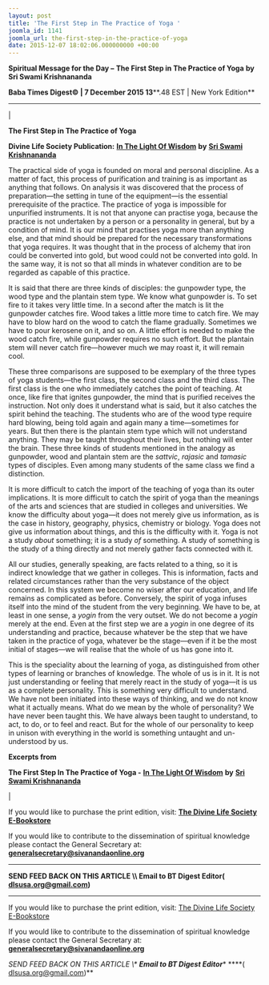 ```yaml
---
layout: post
title: 'The First Step in The Practice of Yoga '
joomla_id: 1141
joomla_url: the-first-step-in-the-practice-of-yoga
date: 2015-12-07 18:02:06.000000000 +00:00
---
```

  

















































**Spiritual Message for the Day –**  **The First Step in The Practice of Yoga**  **by Sri Swami Krishnananda**

 **Baba Times Digest© | 7 December 2015 13****.48 EST | New York Edition**

* * *

| 

**The First Step in The Practice of Yoga**

**Divine Life Society Publication:** [**In The Light Of Wisdom**](http://www.swami-krishnananda.org/light/light_18.html) **by** [**Sri Swami Krishnananda**](http://www.dlshq.org/saints/krishnananda.htm)

The practical side of yoga is founded on moral and personal discipline. As a matter of fact, this process of purification and training is as important as anything that follows. On analysis it was discovered that the process of preparation—the setting in tune of the equipment—is the essential prerequisite of the practice. The practice of yoga is impossible for unpurified instruments. It is not that anyone can practise yoga, because the practice is not undertaken by a person or a personality in general, but by a condition of mind. It is our mind that practises yoga more than anything else, and that mind should be prepared for the necessary transformations that yoga requires. It was thought that in the process of alchemy that iron could be converted into gold, but wood could not be converted into gold. In the same way, it is not so that all minds in whatever condition are to be regarded as capable of this practice.

It is said that there are three kinds of disciples: the gunpowder type, the wood type and the plantain stem type. We know what gunpowder is. To set fire to it takes very little time. In a second after the match is lit the gunpowder catches fire. Wood takes a little more time to catch fire. We may have to blow hard on the wood to catch the flame gradually. Sometimes we have to pour kerosene on it, and so on. A little effort is needed to make the wood catch fire, while gunpowder requires no such effort. But the plantain stem will never catch fire—however much we may roast it, it will remain cool.

These three comparisons are supposed to be exemplary of the three types of yoga students—the first class, the second class and the third class. The first class is the one who immediately catches the point of teaching. At once, like fire that ignites gunpowder, the mind that is purified receives the instruction. Not only does it understand what is said, but it also catches the spirit behind the teaching. The students who are of the wood type require hard blowing, being told again and again many a time—sometimes for years. But then there is the plantain stem type which will not understand anything. They may be taught throughout their lives, but nothing will enter the brain. These three kinds of students mentioned in the analogy as gunpowder, wood and plantain stem are the _sattvic_, _rajasic_ and _tamasic_ types of disciples. Even among many students of the same class we find a distinction.

It is more difficult to catch the import of the teaching of yoga than its outer implications. It is more difficult to catch the spirit of yoga than the meanings of the arts and sciences that are studied in colleges and universities. We know the difficulty about yoga—it does not merely give us information, as is the case in history, geography, physics, chemistry or biology. Yoga does not give us information about things, and this is the difficulty with it. Yoga is not a study _about_ something; it is a study _of_ something. A study of something is the study of a thing directly and not merely gather facts connected with it.

All our studies, generally speaking, are facts related to a thing, so it is indirect knowledge that we gather in colleges. This is information, facts and related circumstances rather than the very substance of the object concerned. In this system we become no wiser after our education, and life remains as complicated as before. Conversely, the spirit of yoga infuses itself into the mind of the student from the very beginning. We have to be, at least in one sense, a _yogin_ from the very outset. We do not become a _yogin_ merely at the end. Even at the first step we are a _yogin_ in one degree of its understanding and practice, because whatever be the step that we have taken in the practice of yoga, whatever be the stage—even if it be the most initial of stages—we will realise that the whole of us has gone into it.

This is the speciality about the learning of yoga, as distinguished from other types of learning or branches of knowledge. The whole of us is in it. It is not just understanding or feeling that merely react in the study of yoga—it is us as a complete personality. This is something very difficult to understand. We have not been initiated into these ways of thinking, and we do not know what it actually means. What do we mean by the whole of personality? We have never been taught this. We have always been taught to understand, to act, to do, or to feel and react. But for the whole of our personality to keep in unison with everything in the world is something untaught and un-understood by us.

**Excerpts from**



**The First Step In The Practice of Yoga -** [**In The Light Of Wisdom**](http://www.swami-krishnananda.org/light/light_18.html) **by** [**Sri Swami Krishnananda**](http://www.dlshq.org/saints/krishnananda.htm)

 |



If you would like to purchase the print edition, visit: **[The Divine Life Society E-Bookstore](http://www.dlshq.org/download/download.htm)**

If you would like to contribute to the dissemination of spiritual knowledge please contact the General Secretary at: [](mailto:%20%3Cscript%20type=%27text/javascript%27%3E%20%3C%21--%20var%20prefix%20=%20%27ma%27%20+%20%27il%27%20+%20%27to%27;%20var%20path%20=%20%27hr%27%20+%20%27ef%27%20+%20%27=%27;%20var%20addy57016%20=%20%27generalsecretary%27%20+%20%27@%27;%20addy57016%20=%20addy57016%20+%20%27sivanandaonline%27%20+%20%27.%27%20+%20%27org%27;%20document.write%28%27%3Ca%20%27%20+%20path%20+%20%27%5C%27%27%20+%20prefix%20+%20%27:%27%20+%20addy57016%20+%20%27%5C%27%3E%27%29;%20document.write%28addy57016%29;%20document.write%28%27%3C%5C/a%3E%27%29;%20//--%3E%5Cn%20%3C/script%3E%3Cscript%20type=%27text/javascript%27%3E%20%3C%21--%20document.write%28%27%3Cspan%20style=%5C%27display:%20none;%5C%27%3E%27%29;%20//--%3E%20%3C/script%3EThis%20email%20address%20is%20being%20protected%20from%20spambots.%20You%20need%20JavaScript%20enabled%20to%20view%20it.%20%3Cscript%20type=%27text/javascript%27%3E%20%3C%21--%20document.write%28%27%3C/%27%29;%20document.write%28%27span%3E%27%29;%20//--%3E%20%3C/script%3E?subject=Contribution%20to%20Dissemination%20of%20Spiritual%20Knowledge) **generalsecretary@sivanandaonline.org**

****

**SEND FEED BACK ON THIS ARTICLE \\\ Email to BT Digest Editor[](mailto:%20%3Cscript%20type=%27text/javascript%27%3E%20%3C%21--%20var%20prefix%20=%20%27ma%27%20+%20%27il%27%20+%20%27to%27;%20var%20path%20=%20%27hr%27%20+%20%27ef%27%20+%20%27=%27;%20var%20addy72654%20=%20%27dlsusa.org%27%20+%20%27@%27;%20addy72654%20=%20addy72654%20+%20%27gmail%27%20+%20%27.%27%20+%20%27com%27;%20document.write%28%27%3Ca%20%27%20+%20path%20+%20%27%5C%27%27%20+%20prefix%20+%20%27:%27%20+%20addy72654%20+%20%27%5C%27%3E%27%29;%20document.write%28addy72654%29;%20document.write%28%27%3C%5C/a%3E%27%29;%20//--%3E%5Cn%20%3C/script%3E%3Cscript%20type=%27text/javascript%27%3E%20%3C%21--%20document.write%28%27%3Cspan%20style=%5C%27display:%20none;%5C%27%3E%27%29;%20//--%3E%20%3C/script%3EThis%20email%20address%20is%20being%20protected%20from%20spambots.%20You%20need%20JavaScript%20enabled%20to%20view%20it.%20%3Cscript%20type=%27text/javascript%27%3E%20%3C%21--%20document.write%28%27%3C/%27%29;%20document.write%28%27span%3E%27%29;%20//--%3E%20%3C/script%3E?subject=DLS%20Posts)( [dlsusa.org@gmail.com](mailto:dlsusa.org@gmail.com))**



* * *



  

If you would like to purchase the print edition, visit: [The Divine Life Society E-Bookstore](http://www.dlshq.org/download/download.htm)

If you would like to contribute to the dissemination of spiritual knowledge please contact the General Secretary at: **[generalsecretary@sivanandaonline.org](mailto:generalsecretary@sivanandaonline.org)**

**SEND FEED BACK ON THIS ARTICLE \\\**  **Email to BT Digest Editor**** [](mailto:%20%3Cscript%20type=%27text/javascript%27%3E%20%3C%21--%20var%20prefix%20=%20%27ma%27%20+%20%27il%27%20+%20%27to%27;%20var%20path%20=%20%27hr%27%20+%20%27ef%27%20+%20%27=%27;%20var%20addy72654%20=%20%27dlsusa.org%27%20+%20%27@%27;%20addy72654%20=%20addy72654%20+%20%27gmail%27%20+%20%27.%27%20+%20%27com%27;%20document.write%28%27%3Ca%20%27%20+%20path%20+%20%27%5C%27%27%20+%20prefix%20+%20%27:%27%20+%20addy72654%20+%20%27%5C%27%3E%27%29;%20document.write%28addy72654%29;%20document.write%28%27%3C%5C/a%3E%27%29;%20//--%3E%5Cn%20%3C/script%3E%3Cscript%20type=%27text/javascript%27%3E%20%3C%21--%20document.write%28%27%3Cspan%20style=%5C%27display:%20none;%5C%27%3E%27%29;%20//--%3E%20%3C/script%3EThis%20email%20address%20is%20being%20protected%20from%20spambots.%20You%20need%20JavaScript%20enabled%20to%20view%20it.%20%3Cscript%20type=%27text/javascript%27%3E%20%3C%21--%20document.write%28%27%3C/%27%29;%20document.write%28%27span%3E%27%29;%20//--%3E%20%3C/script%3E?subject=DLS%20Posts)****( [dlsusa.org@gmail.com](mailto:dlsusa.org@gmail.com))**  

